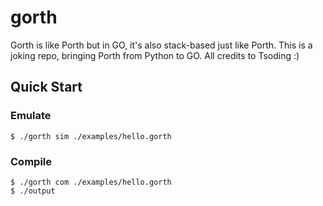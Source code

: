 # gorth

Gorth is like Porth but in GO, it's also stack-based just like Porth.
This is a joking repo, bringing Porth from Python to GO.
All credits to Tsoding :)

## Quick Start

### Emulate
```console
$ ./gorth sim ./examples/hello.gorth
```

### Compile
```console
$ ./gorth com ./examples/hello.gorth
$ ./output
```
